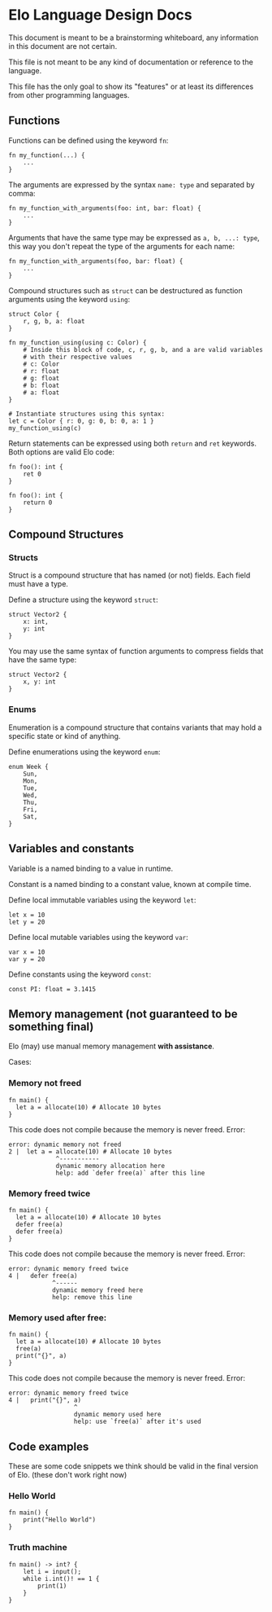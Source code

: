 # Elo Language Design Docs
This document is meant to be a brainstorming whiteboard, any information in this document are not certain.

This file is not meant to be any kind of documentation or reference to the language.

This file has the only goal to show its "features" or at least its differences from other programming languages.

## Functions

Functions can be defined using the keyword `fn`:

```
fn my_function(...) {
    ...
}
```

The arguments are expressed by the syntax `name: type` and separated by comma:
```
fn my_function_with_arguments(foo: int, bar: float) {
    ...
}
``` 

Arguments that have the same type may be expressed as `a, b, ...: type`, this way you don't repeat the type of the arguments for each name:
```
fn my_function_with_arguments(foo, bar: float) {
    ...
}
```

Compound structures such as `struct` can be destructured as function arguments using the keyword `using`:
```
struct Color {
    r, g, b, a: float
}

fn my_function_using(using c: Color) {
    # Inside this block of code, c, r, g, b, and a are valid variables
    # with their respective values
    # c: Color
    # r: float
    # g: float
    # b: float
    # a: float
}

# Instantiate structures using this syntax:
let c = Color { r: 0, g: 0, b: 0, a: 1 }
my_function_using(c)
```

Return statements can be expressed using both `return` and `ret` keywords. Both options are valid Elo code:
```
fn foo(): int {
    ret 0
}

fn foo(): int {
    return 0
}
```

## Compound Structures

### Structs
Struct is a compound structure that has named (or not) fields. Each field must have a type.

Define a structure using the keyword `struct`:
```
struct Vector2 {
    x: int,
    y: int
}
```

You may use the same syntax of function arguments to compress fields that have the same type:
```
struct Vector2 {
    x, y: int
}
```

### Enums
Enumeration is a compound structure that contains variants that may hold a specific state or kind of anything.

Define enumerations using the keyword `enum`:
```
enum Week {
    Sun,
    Mon,
    Tue,
    Wed,
    Thu,
    Fri,
    Sat,
}
```

## Variables and constants
Variable is a named binding to a value in runtime.

Constant is a named binding to a constant value, known at compile time.

Define local immutable variables using the keyword `let`:
```
let x = 10
let y = 20
```

Define local mutable variables using the keyword `var`:
```
var x = 10
var y = 20
```

Define constants using the keyword `const`:
```
const PI: float = 3.1415
```

## Memory management (not guaranteed to be something final)
Elo (may) use manual memory management **with assistance**.

Cases:

### Memory not freed
```
fn main() {
  let a = allocate(10) # Allocate 10 bytes
}
```

This code does not compile because the memory is never freed.
Error:
```
error: dynamic memory not freed 
2 |  let a = allocate(10) # Allocate 10 bytes
             ^-----------
             dynamic memory allocation here
             help: add `defer free(a)` after this line
```

### Memory freed twice
```
fn main() {
  let a = allocate(10) # Allocate 10 bytes
  defer free(a)
  defer free(a)
}
```

This code does not compile because the memory is never freed.
Error:
```
error: dynamic memory freed twice 
4 |   defer free(a)
            ^------
            dynamic memory freed here
            help: remove this line
```

### Memory used after free:
```
fn main() {
  let a = allocate(10) # Allocate 10 bytes
  free(a)
  print("{}", a)
}
```

This code does not compile because the memory is never freed.
Error:
```
error: dynamic memory freed twice 
4 |   print("{}", a)
                  ^
                  dynamic memory used here
                  help: use `free(a)` after it's used
```

## Code examples
These are some code snippets we think should be valid
in the final version of Elo. (these don't work right now)

### Hello World
```
fn main() {
    print("Hello World")
}
```

### Truth machine
```
fn main() -> int? {
    let i = input();
    while i.int()! == 1 {
        print(1)
    }
}
```
